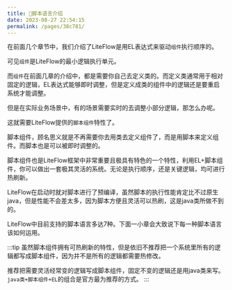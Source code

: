 ```yaml
---
title: 🌭脚本语言介绍
date: 2023-08-27 22:54:15
permalink: /pages/38c781/
---
```


在前面几个章节中，我们介绍了LiteFlow是用EL表达式来驱动`组件`执行顺序的。

可见`组件`是LiteFlow的最小逻辑执行单元。

而`组件`在前面几章的介绍中，都是需要你自己去定义类的。而定义类通常用于相对固定的逻辑，EL表达式能够即时调整，但是定义成类的组件中的逻辑还是要重启系统才能调整。

但是在实际业务场景中，有的场景需要实时的去调整小部分逻辑，那怎么办呢。

这就需要LiteFlow提供的`脚本组件`特性了。

脚本组件，顾名思义就是不再需要你去用类去定义组件了，而是用脚本来定义组件。而脚本也是可以被即时调整的。

脚本组件也是LiteFlow框架中非常重要且极具有特色的一个特性，利用EL+脚本组件，你可以做出一套极其灵活的系统。无论是执行顺序，还是关键逻辑，均可进行热刷新。

LiteFlow在启动时就对脚本进行了预编译，虽然脚本的执行性能肯定比不过原生java，但是性能不会差太多，因为脚本方便且灵活可以热刷，这是java类所做不到的。

LiteFlow中目前支持的脚本语言多达7种。下面一小章会大致说下每一种脚本语言该如何运用。

:::tip
虽然脚本组件拥有可热刷新的特性，但是依旧不推荐把一个系统里所有的逻辑都写成脚本组件，因为并不是所有的逻辑都需要热修改。

推荐把需要灵活经常变的逻辑写成脚本组件，固定不变的逻辑还是用java类来写。`java类+脚本组件+EL`的组合是官方最为推荐的方式。
:::